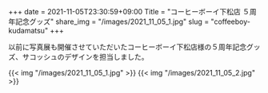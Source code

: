 +++
date  = 2021-11-05T23:30:59+09:00
Title = "コーヒーボーイ下松店 ５周年記念グッズ"
share_img = "/images/2021_11_05_1.jpg"
slug = "coffeeboy-kudamatsu"
+++

以前に写真展も開催させていただいたコーヒーボーイ下松店様の５周年記念グッズ、サコッシュのデザインを担当しました。

{{< img "/images/2021_11_05_1.jpg" >}}
{{< img "/images/2021_11_05_2.jpg" >}}